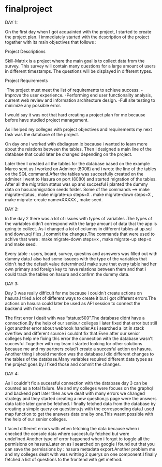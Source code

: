 # finalproject


DAY 1:

On the first day when I got acquainted with the project, I started to create the project plan. I immediately started with the description of the project together with its main objectives that follows :

   Project Descriptions
   
Skill-Matrix is a project where the main goal is to collect data from the survey. This survey will contain many questions for a large amount of users in different timestamps. The questions will be displayed in different types.

   Project Requirements  
   
-The project must meet the list of requirements to achieve success.
-Improve the user experience.
-Performing end user functionality analysis, current web review and information architecture design.
-Full site testing to minimize any possible error.

I would say it was not that hard creating a project plan for me because before have studied project management.

As i helped my colleges with project objectives and requirements my next task was the database of the project.

On day one i worked with dbdiagram.io because i wanted to learn more about the relations between the tables.
Then I designed a main line of the database that could later be changed depending on the project.

Later then I created all the tables for the database based on the example Marco sent us.I worked on Adminer (8008) and i wrote the line of the tables on the SQL command.After the tables was succesfully created on the adminer i went to Hasura on port (8080) and started migration of the tables.
After all the migration status was up and succesful i planted the dummy data on hasura/migration seeds folder.
Some of the commands ==> make migrate-status , make migrate-up steps=X . make migrate-down steps=X , make migrate-create name=XXXXX , make seed.



DAY 2:  

In the day 2 there was a lot of issues with types of variables .The types of the variables didn't correspond with the large amount of data that the app is going to collect.
As i changed a lot of columns in different tables at up.sql and down.sql files ,I commit the changes.The commands that were used to achive that were :
make migrate-down steps=x , make migrate-up step=x and make seed.

Every table : users, board, survey, questins and asnswers was filled out with dummy data.I also had some issuees with the type of the variables that didn't had the default value determined.I make sure that every table had her own primary and foreign key to have relations between them and that i could track the tables on hasura and confirm the dummy data.



DAY 3:

Day 3 was really difficult for me because i couldn't create actions on hasura.I tried a lot of different ways to create it but i got different errors.The actions on hasura could later be used as API session to connect the backend with frontend.

The first error i dealt with was “status:500”.The database didnt have a connection.By the help of our seniour colleges I later fixed that error but still i got another error about webhook handler.As i searched a lot in stack overflow and different source i couldnt fix that.Even after our senior colleges help me fixing this error the connection with the database wasn't succesful.Together with my team i started looking for other solutions because me and my partners colud't create a succesful action on hasura.
Another thing i should mention was the database.I did different changes to the tables of the database.Many variables required different data types as the project goes by.I fixed those and commit the changes.


DAY 4:

As I couldn't fix a sucessful connection with the database day 3 can be counted as a total failure.
Me and my colleges were focues on the graphql and backend part later then as we dealt with many errors we changed strategy and they started creating a new question.js page were the answers data table later gone be fetched.
I finally fetched data from the database by creating a simple query on questions.js with the corresponding data.I used map function to get the answers data one by one.This wasnt possible with the help of our senior colleges.

I faced different errors with when fetching the data because when i checked the console data where succesfully fetched but were undefined.Another type of error happened when i forgot to toggle all the permisions on hasura.Later on as i searched on google i found out that you can save the permissions by : hasura metadata export.Another problem me and my colleges dealt with was writting 2 querys on one component.I finally fetched a list of questions to the frontend with get method.



